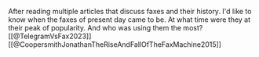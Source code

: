 After reading multiple articles that discuss faxes and their history. I'd like to know when the faxes of present day came to be. At what time were they at their peak of popularity. And who was using them the most?
[[@TelegramVsFax2023]]
[[@CoopersmithJonathanTheRiseAndFallOfTheFaxMachine2015]]